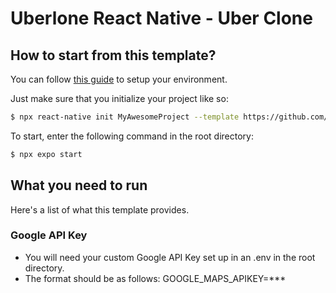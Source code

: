 # Uberlone React Native - Uber Clone

## How to start from this template?

You can follow [this guide](https://reactnative.dev/docs/environment-setup) to setup your environment.

Just make sure that you initialize your project like so:

```bash
$ npx react-native init MyAwesomeProject --template https://github.com/arash-esfandiari/uberlone.git
```

To start, enter the following command in the root directory:

```bash
$ npx expo start
```

## What you need to run

Here's a list of what this template provides.

### Google API Key

-   You will need your custom Google API Key set up in an .env in the root directory.
-   The format should be as follows: GOOGLE_MAPS_APIKEY=\*\*\*
